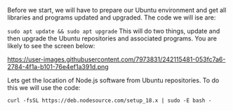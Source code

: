 Before we start, we will have to prepare our Ubuntu  environment and get all libraries and programs updated and upgraded. The code we will ise are:

`sudo apt update && sudo apt upgrade`
This will do two things, update and then upgrade the Ubuntu repositories and associated programs.
You are likely to see the screen below:

https://user-images.githubusercontent.com/7973831/242115481-053fc7a6-2784-4f1a-b101-76e4ef1a391d.png

Lets get the location of Node.js software from Ubuntu repositories.
To do this we will use the code:

`curl -fsSL https://deb.nodesource.com/setup_18.x | sudo -E bash -`
